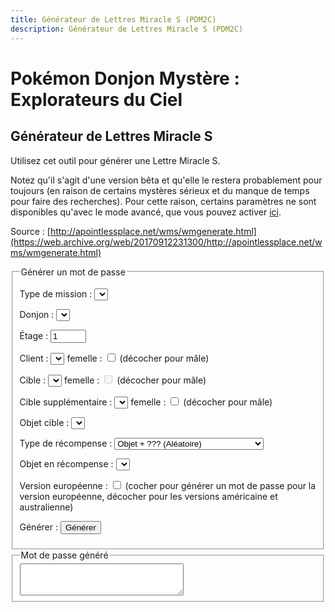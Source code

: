 ```yaml
---
title: Générateur de Lettres Miracle S (PDM2C)
description: Générateur de Lettres Miracle S (PDM2C)
---
```

# Pokémon Donjon Mystère : Explorateurs du Ciel
## Générateur de Lettres Miracle S
Utilisez cet outil pour générer une Lettre Miracle S.

Notez qu'il s'agit d'une version bêta et qu'elle le restera probablement pour toujours (en raison de certains mystères sérieux et du manque de temps pour faire des recherches). Pour cette raison, certains paramètres ne sont disponibles qu'avec le mode avancé, que vous pouvez activer [ici](https://testabsol.github.io/pokemonmysterydungeon/2s/wondermails?advanced=1).

Source : [http://apointlessplace.net/wms/wmgenerate.html](https://web.archive.org/web/20170912231300/http://apointlessplace.net/wms/wmgenerate.html)


<p id="advancedMode" style="display: none">
  <strong>Mode avancé activé</strong> : vous utilisez actuellement le mode avancé. Les donjons et les clients ne génèrent pas tous des mots de passe valides. Pour le désactiver, cliquez 
  <a href="https://testabsol.github.io/pokemonmysterydungeon/2s/wondermails">ici</a>.
</p>

<script type="text/javascript" src="/assets/js/tools/PMD2S/wmutils.js">
</script>
<script type="text/javascript" src="/assets/js/tools/PMD2S/wm.js">
</script>
<script type="text/javascript" src="/assets/js/tools/PMD2S/wmgenerate.js">
</script>
<script type="text/javascript" src="/assets/js/tools/PMD2S/sky_dungeon-fr.js">
</script>
<script type="text/javascript" src="/assets/js/tools/PMD2S/sky_item-fr.js">
</script>
<script type="text/javascript" src="/assets/js/tools/PMD2S/sky_poke-fr.js">
</script>

<fieldset>
    <legend>Générer un mot de passe</legend>
    <p>
      <label for="missionTypeBox">Type de mission :
      </label>
      <select name="missionTypeBox" id="missionTypeBox" onchange="WMSGen.fillSubTypeList(); WMSGen.update()">
      </select>
      <span id="subType" style="display: none">
        <select name="missionSubTypeBox" id="missionSubTypeBox" onchange="WMSGen.update()">
        </select>
      </span>
    </p>
    <p>
      <label for="dungeonBox">Donjon :
      </label>
      <select id="dungeonBox" name="dungeonBox">
      </select>
    </p>
    <p>
      <label for="floor">Étage :
      </label>
      <input id="floor" name="floor" type="text" size="4" value="1">
    </p>
    <p>
      <label for="clientBox">Client :
      </label>
      <select name="clientBox" id="clientBox">
      </select>
      femelle : 
      <input type="checkbox" name="clientF" id="clientF" value="600"> (décocher pour mâle)
    </p>
    <p>
      <label for="targetBox">Cible :
      </label>
      <select name="targetBox" id="targetBox">
      </select>
      femelle : 
      <input type="checkbox" name="targetF" id="targetF" value="600" disabled=""> (décocher pour mâle)
    </p>
    <p id="target2">
      <label for="target2Box">Cible supplémentaire :
      </label>
      <select name="target2Box" id="target2Box">
      </select> femelle : 
      <input type="checkbox" name="target2F" id="target2F" value="600"> (décocher pour mâle)
    </p>
    <p>
      <label for="targetItemBox">Objet cible :
      </label>
      <select name="targetItemBox" id="targetItemBox">
      </select>
    </p>
    <p>
      <label for="rewardTypeBox">Type de récompense :
      </label>
      <select name="rewardTypeBox" id="rewardTypeBox" onchange="WMSGen.update()">
        <option value="0">Argent
        </option>
        <option value="1">Argent + ??? (Objet en récompense)
        </option>
        <option value="2">Objet
        </option>
        <option value="3" selected="selected">Objet + ??? (Aléatoire)
        </option>
        <option value="4">??? (Objet en récompense)
        </option>
        <option value="5">??? (Œuf)
        </option>
        <option value="6">??? (Recrutement du client)
        </option>
      </select>
    </p>
    <p>
      <label for="rewardItemBox">Objet en récompense :
      </label>
      <select name="rewardItemBox" id="rewardItemBox">
      </select>
    </p>
    <div id="advancedModeOnlyStuff" style="display: none">
      <p>
        <label for="flavorText">Type de texte :
        </label>
        <input id="flavorText" name="flavorText" type="text" value=""> (laisser vide pour l'automatique)
      </p>
      <p>
        <label for="specialFloor">Étage spécial :
        </label>
        <input id="specialFloor" name="specialFloor" type="text" value=""> (laisser vide pour l'automatique ; remplace même les étages spéciaux forcés !)
      </p>
    </div>
    <p>
      <label for="useEUswap">Version européenne :
      </label>
      <input type="checkbox" name="useEUswap" id="useEUswap" value="1"> (cocher pour générer un mot de passe pour la version européenne, décocher pour les versions américaine et australienne)
    </p>
    <p>
      <label for="generateBtn">Générer :
      </label>
      <input type="button" value="Générer" id="generateBtn" type="button" onclick="doGenerate(); return false" />
    </p>
</fieldset>
<fieldset>
  <legend>Mot de passe généré</legend>
  <textarea id="outputbox" rows="3" cols="30" readonly="readonly">
  </textarea>
</fieldset>
